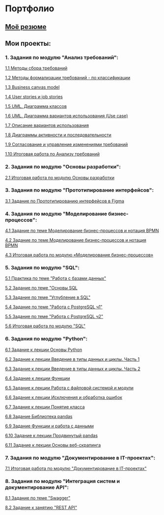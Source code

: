 # Портфолио

## [Моё резюме](https://github.com/FreedNumf/Portfolio/blob/main/Resume_MorozovAK.pdf)

## Мои проекты:

### 1. Задания по модулю "Анализ требований":

[1.1 Методы сбора требований](https://github.com/FreedNumf/Portfolio/blob/main/01%20%D0%90%D0%BD%D0%B0%D0%BB%D0%B8%D0%B7%20%D1%82%D1%80%D0%B5%D0%B1%D0%BE%D0%B2%D0%B0%D0%BD%D0%B8%D0%B9/01%20%D0%9C%D0%B5%D1%82%D0%BE%D0%B4%D1%8B%20%D1%81%D0%B1%D0%BE%D1%80%D0%B0%20%D1%82%D1%80%D0%B5%D0%B1%D0%BE%D0%B2%D0%B0%D0%BD%D0%B8%D0%B9/01%20%D0%97%D0%B0%D0%B4%D0%B0%D0%BD%D0%B8%D0%B5%20%D0%9C%D0%B5%D1%82%D0%BE%D0%B4%D1%8B%20%D1%81%D0%B1%D0%BE%D1%80%D0%B0%20%D1%82%D1%80%D0%B5%D0%B1%D0%BE%D0%B2%D0%B0%D0%BD%D0%B8%D0%B9.md)

[1.2 Методы формализации требований - по классификации](https://github.com/FreedNumf/Portfolio/blob/main/01%20%D0%90%D0%BD%D0%B0%D0%BB%D0%B8%D0%B7%20%D1%82%D1%80%D0%B5%D0%B1%D0%BE%D0%B2%D0%B0%D0%BD%D0%B8%D0%B9/02%20%D0%9C%D0%B5%D1%82%D0%BE%D0%B4%D1%8B%20%D1%84%D0%BE%D1%80%D0%BC%D0%B0%D0%BB%D0%B8%D0%B7%D0%B0%D1%86%D0%B8%D0%B8%20%D1%82%D1%80%D0%B5%D0%B1%D0%BE%D0%B2%D0%B0%D0%BD%D0%B8%D0%B9%20-%20%D0%BF%D0%BE%20%D0%BA%D0%BB%D0%B0%D1%81%D1%81%D0%B8%D1%84%D0%B8%D0%BA%D0%B0%D1%86%D0%B8%D0%B8/02%20%D0%97%D0%B0%D0%B4%D0%B0%D0%BD%D0%B8%D0%B5%20%D0%9C%D0%B5%D1%82%D0%BE%D0%B4%D1%8B%20%D1%84%D0%BE%D1%80%D0%BC%D0%B0%D0%BB%D0%B8%D0%B7%D0%B0%D1%86%D0%B8%D0%B8%20%D1%82%D1%80%D0%B5%D0%B1%D0%BE%D0%B2%D0%B0%D0%BD%D0%B8%D0%B9.md)

[1.3 Business canvas model](https://github.com/FreedNumf/Portfolio/tree/main/01%20%D0%90%D0%BD%D0%B0%D0%BB%D0%B8%D0%B7%20%D1%82%D1%80%D0%B5%D0%B1%D0%BE%D0%B2%D0%B0%D0%BD%D0%B8%D0%B9/03%20Business%20canvas%20model)

[1.4 User stories и job stories](https://github.com/FreedNumf/Portfolio/blob/main/01%20%D0%90%D0%BD%D0%B0%D0%BB%D0%B8%D0%B7%20%D1%82%D1%80%D0%B5%D0%B1%D0%BE%D0%B2%D0%B0%D0%BD%D0%B8%D0%B9/04%20User%20stories%20%D0%B8%20job%20stories/04%20%D0%97%D0%B0%D0%B4%D0%B0%D0%BD%D0%B8%D0%B5%20User%20stories%20%D0%B8%20job%20stories.md)

[1.5 UML. Диаграмма классов](https://github.com/FreedNumf/Portfolio/tree/main/01%20%D0%90%D0%BD%D0%B0%D0%BB%D0%B8%D0%B7%20%D1%82%D1%80%D0%B5%D0%B1%D0%BE%D0%B2%D0%B0%D0%BD%D0%B8%D0%B9/05%20%D0%A3%D0%BD%D0%B8%D1%84%D0%B8%D1%86%D0%B8%D1%80%D0%BE%D0%B2%D0%B0%D0%BD%D0%BD%D1%8B%D0%B9%20%D1%8F%D0%B7%D1%8B%D0%BA%20%D0%BC%D0%BE%D0%B4%D0%B5%D0%BB%D0%B8%D1%80%D0%BE%D0%B2%D0%B0%D0%BD%D0%B8%D1%8F.%20%D0%94%D0%B8%D0%B0%D0%B3%D1%80%D0%B0%D0%BC%D0%BC%D0%B0%20%D0%BA%D0%BB%D0%B0%D1%81%D1%81%D0%BE%D0%B2)

[1.6 UML. Диаграмма вариантов использования (Use case)](https://github.com/FreedNumf/Portfolio/tree/main/01%20%D0%90%D0%BD%D0%B0%D0%BB%D0%B8%D0%B7%20%D1%82%D1%80%D0%B5%D0%B1%D0%BE%D0%B2%D0%B0%D0%BD%D0%B8%D0%B9/06%20%D0%94%D0%B8%D0%B0%D0%B3%D1%80%D0%B0%D0%BC%D0%BC%D0%B0%20%D0%B2%D0%B0%D1%80%D0%B8%D0%B0%D0%BD%D1%82%D0%BE%D0%B2%20%D0%B8%D1%81%D0%BF%D0%BE%D0%BB%D1%8C%D0%B7%D0%BE%D0%B2%D0%B0%D0%BD%D0%B8%D1%8F%20(Use%20case))

[1.7 Описание вариантов использования](https://github.com/FreedNumf/Portfolio/blob/main/01%20%D0%90%D0%BD%D0%B0%D0%BB%D0%B8%D0%B7%20%D1%82%D1%80%D0%B5%D0%B1%D0%BE%D0%B2%D0%B0%D0%BD%D0%B8%D0%B9/07%20%D0%9E%D0%BF%D0%B8%D1%81%D0%B0%D0%BD%D0%B8%D0%B5%20%D0%B2%D0%B0%D1%80%D0%B8%D0%B0%D0%BD%D1%82%D0%BE%D0%B2%20%D0%B8%D1%81%D0%BF%D0%BE%D0%BB%D1%8C%D0%B7%D0%BE%D0%B2%D0%B0%D0%BD%D0%B8%D1%8F/07%20%D0%9E%D0%BF%D0%B8%D1%81%D0%B0%D0%BD%D0%B8%D0%B5%20%D0%B2%D0%B0%D1%80%D0%B8%D0%B0%D0%BD%D1%82%D0%BE%D0%B2%20%D0%B8%D1%81%D0%BF%D0%BE%D0%BB%D1%8C%D0%B7%D0%BE%D0%B2%D0%B0%D0%BD%D0%B8%D1%8F.md)

[1.8 Диаграммы активности и последовательности](https://github.com/FreedNumf/Portfolio/tree/main/01%20%D0%90%D0%BD%D0%B0%D0%BB%D0%B8%D0%B7%20%D1%82%D1%80%D0%B5%D0%B1%D0%BE%D0%B2%D0%B0%D0%BD%D0%B8%D0%B9/08%20%D0%94%D0%B8%D0%B0%D0%B3%D1%80%D0%B0%D0%BC%D0%BC%D1%8B%20%D0%B0%D0%BA%D1%82%D0%B8%D0%B2%D0%BD%D0%BE%D1%81%D1%82%D0%B8%20%D0%B8%20%D0%BF%D0%BE%D1%81%D0%BB%D0%B5%D0%B4%D0%BE%D0%B2%D0%B0%D1%82%D0%B5%D0%BB%D1%8C%D0%BD%D0%BE%D1%81%D1%82%D0%B8)

[1.9 Согласование и управление изменениями требований](https://github.com/FreedNumf/Portfolio/tree/main/01%20%D0%90%D0%BD%D0%B0%D0%BB%D0%B8%D0%B7%20%D1%82%D1%80%D0%B5%D0%B1%D0%BE%D0%B2%D0%B0%D0%BD%D0%B8%D0%B9/09%20%D0%A1%D0%BE%D0%B3%D0%BB%D0%B0%D1%81%D0%BE%D0%B2%D0%B0%D0%BD%D0%B8%D0%B5%20%D0%B8%20%D1%83%D0%BF%D1%80%D0%B0%D0%B2%D0%BB%D0%B5%D0%BD%D0%B8%D0%B5%20%D0%B8%D0%B7%D0%BC%D0%B5%D0%BD%D0%B5%D0%BD%D0%B8%D1%8F%D0%BC%D0%B8%20%D1%82%D1%80%D0%B5%D0%B1%D0%BE%D0%B2%D0%B0%D0%BD%D0%B8%D0%B9)

[1.10 Итоговая работа по Анализу требований](https://github.com/FreedNumf/Portfolio/tree/main/01%20%D0%90%D0%BD%D0%B0%D0%BB%D0%B8%D0%B7%20%D1%82%D1%80%D0%B5%D0%B1%D0%BE%D0%B2%D0%B0%D0%BD%D0%B8%D0%B9/10%20%D0%98%D1%82%D0%BE%D0%B3%D0%BE%D0%B2%D0%BE%D0%B0%D1%8F%20%D1%80%D0%B0%D0%B1%D0%BE%D1%82%D0%B0%20%D0%BF%D0%BE%20%D0%90%D0%BD%D0%B0%D0%BB%D0%B8%D0%B7%D1%83%20%D1%82%D1%80%D0%B5%D0%B1%D0%BE%D0%B2%D0%B0%D0%BD%D0%B8%D0%B9)

### 2. Задания по модулю "Основы разработки":

[2.1 Итоговая работа по модулю Основы разработки](https://github.com/FreedNumf/Portfolio/blob/main/02%20%D0%9E%D1%81%D0%BD%D0%BE%D0%B2%D1%8B%20%D1%80%D0%B0%D0%B7%D1%80%D0%B0%D0%B1%D0%BE%D1%82%D0%BA%D0%B8/2.1%20%D0%98%D1%82%D0%BE%D0%B3%D0%BE%D0%B2%D0%B0%D1%8F%20%D1%80%D0%B0%D0%B1%D0%BE%D1%82%D0%B0%20%D0%BF%D0%BE%20%D0%BC%D0%BE%D0%B4%D1%83%D0%BB%D1%8E%20%D0%9E%D1%81%D0%BD%D0%BE%D0%B2%D1%8B%20%D1%80%D0%B0%D0%B7%D1%80%D0%B0%D0%B1%D0%BE%D1%82%D0%BA%D0%B8.md)

### 3. Задания по модулю "Прототипирование интерфейсов":

[3.1 Задание по Прототипированию интерфейсов в Figma](https://github.com/FreedNumf/Portfolio/blob/main/03%20%D0%9F%D1%80%D0%BE%D1%82%D0%BE%D1%82%D0%B8%D0%BF%D0%B8%D1%80%D0%BE%D0%B2%D0%B0%D0%BD%D0%B8%D0%B5%20%D0%B8%D0%BD%D1%82%D0%B5%D1%80%D1%84%D0%B5%D0%B9%D1%81%D0%BE%D0%B2/3.1%20%D0%9F%D1%80%D0%BE%D1%82%D0%BE%D1%82%D0%B8%D0%BF%D0%B8%D1%80%D0%BE%D0%B2%D0%B0%D0%BD%D0%B8%D0%B5%20Figma.md)

### 4. Задания по модулю "Моделирование бизнес-процессов":

[4.1 Задание по теме Моделирование бизнес-процессов и нотация BPMN](https://github.com/FreedNumf/Portfolio/blob/main/04%20%D0%9C%D0%BE%D0%B4%D0%B5%D0%BB%D0%B8%D1%80%D0%BE%D0%B2%D0%B0%D0%BD%D0%B8%D0%B5%20%D0%B1%D0%B8%D0%B7%D0%BD%D0%B5%D1%81-%D0%BF%D1%80%D0%BE%D1%86%D0%B5%D1%81%D1%81%D0%BE%D0%B2/4.1%20%D0%94%D0%BE%D0%BC%D0%B0%D1%88%D0%BD%D0%B5%D0%B5%20%D0%B7%D0%B0%D0%B4%D0%B0%D0%BD%D0%B8%D0%B5%20%D0%BF%D0%BE%20%D1%82%D0%B5%D0%BC%D0%B5%20%D0%9C%D0%BE%D0%B4%D0%B5%D0%BB%D0%B8%D1%80%D0%BE%D0%B2%D0%B0%D0%BD%D0%B8%D0%B5%20%D0%B1%D0%B8%D0%B7%D0%BD%D0%B5%D1%81-%D0%BF%D1%80%D0%BE%D1%86%D0%B5%D1%81%D1%81%D0%BE%D0%B2%20%D0%B8%20%D0%BD%D0%BE%D1%82%D0%B0%D1%86%D0%B8%D1%8F%20BPMN.md)

[4.2 Задание по теме Моделирование бизнес-процессов и нотация BPMN](https://github.com/FreedNumf/Portfolio/blob/main/04%20%D0%9C%D0%BE%D0%B4%D0%B5%D0%BB%D0%B8%D1%80%D0%BE%D0%B2%D0%B0%D0%BD%D0%B8%D0%B5%20%D0%B1%D0%B8%D0%B7%D0%BD%D0%B5%D1%81-%D0%BF%D1%80%D0%BE%D1%86%D0%B5%D1%81%D1%81%D0%BE%D0%B2/4.2%20%D0%94%D0%BE%D0%BC%D0%B0%D1%88%D0%BD%D0%B5%D0%B5%20%D0%B7%D0%B0%D0%B4%D0%B0%D0%BD%D0%B8%D0%B5%20%D0%BF%D0%BE%20%D1%82%D0%B5%D0%BC%D0%B5%20%D0%9C%D0%BE%D0%B4%D0%B5%D0%BB%D0%B8%D1%80%D0%BE%D0%B2%D0%B0%D0%BD%D0%B8%D0%B5%20%D0%B1%D0%B8%D0%B7%D0%BD%D0%B5%D1%81-%D0%BF%D1%80%D0%BE%D1%86%D0%B5%D1%81%D1%81%D0%BE%D0%B2%20%D0%B8%20%D0%BD%D0%BE%D1%82%D0%B0%D1%86%D0%B8%D1%8F%20BPMN.md)

[4.3 Итоговая работа по модулю «Моделирование бизнес-процессов»](https://github.com/FreedNumf/Portfolio/blob/main/04%20%D0%9C%D0%BE%D0%B4%D0%B5%D0%BB%D0%B8%D1%80%D0%BE%D0%B2%D0%B0%D0%BD%D0%B8%D0%B5%20%D0%B1%D0%B8%D0%B7%D0%BD%D0%B5%D1%81-%D0%BF%D1%80%D0%BE%D1%86%D0%B5%D1%81%D1%81%D0%BE%D0%B2/4.3%20%D0%9C%D0%BE%D0%B4%D1%83%D0%BB%D1%8C%D0%BD%D0%B0%D1%8F%20%D0%B8%D1%82%D0%BE%D0%B3%D0%BE%D0%B2%D0%B0%D1%8F%20%D1%80%D0%B0%D0%B1%D0%BE%D1%82%D0%B0%20%D0%BF%D0%BE%20%D1%80%D0%B0%D0%B7%D0%B4%D0%B5%D0%BB%D1%83%20%C2%AB%D0%9C%D0%BE%D0%B4%D0%B5%D0%BB%D0%B8%D1%80%D0%BE%D0%B2%D0%B0%D0%BD%D0%B8%D0%B5%20%D0%B1%D0%B8%D0%B7%D0%BD%D0%B5%D1%81-%D0%BF%D1%80%D0%BE%D1%86%D0%B5%D1%81%D1%81%D0%BE%D0%B2%C2%BB%20(MBP).md)

### 5. Задания по модулю "SQL":

[5.1 Практика по теме "Работа с базами данных"](https://github.com/FreedNumf/Portfolio/tree/main/05%20SQL/m2-%D0%9F%D1%80%D0%B0%D0%BA%D1%82%D0%B8%D0%BA%D0%B0_%D0%BF%D0%BE_%D1%82%D0%B5%D0%BC%D0%B5_%D0%A0%D0%B0%D0%B1%D0%BE%D1%82%D0%B0_%D1%81_%D0%B1%D0%B0%D0%B7%D0%B0%D0%BC%D0%B8_%D0%B4%D0%B0%D0%BD%D0%BD%D1%8B%D1%85)

[5.2 Задание по теме "Основы SQL](https://github.com/FreedNumf/Portfolio/tree/main/05%20SQL/m3-%D0%94%D0%BE%D0%BC%D0%B0%D1%88%D0%BD%D0%B5%D0%B5_%D0%B7%D0%B0%D0%B4%D0%B0%D0%BD%D0%B8%D0%B5_%D0%BF%D0%BE_%D1%82%D0%B5%D0%BC%D0%B5_%D0%9E%D1%81%D0%BD%D0%BE%D0%B2%D1%8B_SQL)

[5.3 Задание по теме "Углубление в SQL"](https://github.com/FreedNumf/Portfolio/tree/main/05%20SQL/m4-%D0%94%D0%BE%D0%BC%D0%B0%D1%88%D0%BD%D0%B5%D0%B5_%D0%B7%D0%B0%D0%B4%D0%B0%D0%BD%D0%B8%D0%B5_%D0%BF%D0%BE_%D1%82%D0%B5%D0%BC%D0%B5_%D0%A3%D0%B3%D0%BB%D1%83%D0%B1%D0%BB%D0%B5%D0%BD%D0%B8%D0%B5_%D0%B2_SQL)

[5.4 Задание по теме "Работа с PostgreSQL ч1"](https://github.com/FreedNumf/Portfolio/tree/main/05%20SQL/m5-%D0%94%D0%BE%D0%BC%D0%B0%D1%88%D0%BD%D0%B5%D0%B5_%D0%B7%D0%B0%D0%B4%D0%B0%D0%BD%D0%B8%D0%B5_%D0%BF%D0%BE_%D1%82%D0%B5%D0%BC%D0%B5_%D0%A0%D0%B0%D0%B1%D0%BE%D1%82%D0%B0_%D1%81_PostgreSQL__%D1%871_)

[5.5 Задание по теме "Работа с PostgreSQL ч2"](https://github.com/FreedNumf/Portfolio/tree/main/05%20SQL/m6-%D0%94%D0%BE%D0%BC%D0%B0%D1%88%D0%BD%D0%B5%D0%B5_%D0%B7%D0%B0%D0%B4%D0%B0%D0%BD%D0%B8%D0%B5_%D0%BF%D0%BE_%D1%82%D0%B5%D0%BC%D0%B5_%D0%A0%D0%B0%D0%B1%D0%BE%D1%82%D0%B0_%D1%81_PostgreSQL_%D1%87_2_)

[5.6 Итоговая работа по модулю "SQL"](https://github.com/FreedNumf/Portfolio/tree/main/05%20SQL/m7_%D0%98%D1%82%D0%BE%D0%B3%D0%BE%D0%B2%D0%B0%D1%8F%20%D1%80%D0%B0%D0%B1%D0%BE%D1%82%D0%B0%20%D0%BF%D0%BE%20SQL)

### 6. Задания по модулю "Python":


[6.1 Задание к лекции Основы Python](https://github.com/FreedNumf/Portfolio/blob/main/06%20Python/6.1%20%D0%97%D0%B0%D0%B4%D0%B0%D0%BD%D0%B8%D0%B5%20%D0%BA%20%D0%BB%D0%B5%D0%BA%D1%86%D0%B8%D0%B8%20%D0%9E%D1%81%D0%BD%D0%BE%D0%B2%D1%8B%20Python.ipynb)

[6.2 Задание к лекции Введение в типы данных и циклы. Часть 1](https://github.com/FreedNumf/Portfolio/blob/main/06%20Python/6.2%20%D0%97%D0%B0%D0%B4%D0%B0%D0%BD%D0%B8%D0%B5%20%D0%BA%20%D0%BB%D0%B5%D0%BA%D1%86%D0%B8%D0%B8%20%D0%92%D0%B2%D0%B5%D0%B4%D0%B5%D0%BD%D0%B8%D0%B5%20%D0%B2%20%D1%82%D0%B8%D0%BF%D1%8B%20%D0%B4%D0%B0%D0%BD%D0%BD%D1%8B%D1%85%20%D0%B8%20%D1%86%D0%B8%D0%BA%D0%BB%D1%8B.%20%D0%A7%D0%B0%D1%81%D1%82%D1%8C%201.ipynb)

[6.3 Задание к лекции Введение в типы данных и циклы. Часть 2](https://github.com/FreedNumf/Portfolio/blob/main/06%20Python/6.3%20%D0%97%D0%B0%D0%B4%D0%B0%D0%BD%D0%B8%D0%B5%20%D0%BA%20%D0%BB%D0%B5%D0%BA%D1%86%D0%B8%D0%B8%20%D0%92%D0%B2%D0%B5%D0%B4%D0%B5%D0%BD%D0%B8%D0%B5%20%D0%B2%20%D1%82%D0%B8%D0%BF%D1%8B%20%D0%B4%D0%B0%D0%BD%D0%BD%D1%8B%D1%85%20%D0%B8%20%D1%86%D0%B8%D0%BA%D0%BB%D1%8B.%20%D0%A7%D0%B0%D1%81%D1%82%D1%8C%202.ipynb)

[6.4 Задание к лекции Функции](https://github.com/FreedNumf/Portfolio/blob/main/06%20Python/6.4%20%D0%97%D0%B0%D0%B4%D0%B0%D0%BD%D0%B8%D0%B5%20%D0%BA%20%D0%BB%D0%B5%D0%BA%D1%86%D0%B8%D0%B8%20%D0%A4%D1%83%D0%BD%D0%BA%D1%86%D0%B8%D0%B8.ipynb)

[6.5 Задание к лекции Работа с файловой системой и модули](https://github.com/FreedNumf/Portfolio/blob/main/06%20Python/6.5%20%D0%97%D0%B0%D0%B4%D0%B0%D0%BD%D0%B8%D0%B5%20%D0%BA%20%D0%BB%D0%B5%D0%BA%D1%86%D0%B8%D0%B8%20%D0%A0%D0%B0%D0%B1%D0%BE%D1%82%D0%B0%20%D1%81%20%D1%84%D0%B0%D0%B9%D0%BB%D0%BE%D0%B2%D0%BE%D0%B9%20%D1%81%D0%B8%D1%81%D1%82%D0%B5%D0%BC%D0%BE%D0%B9%20%D0%B8%20%D0%BC%D0%BE%D0%B4%D1%83%D0%BB%D0%B8.ipynb)

[6.6 Задание к лекции Исключения и обработка ошибок](https://github.com/FreedNumf/Portfolio/blob/main/06%20Python/6.6%20%D0%97%D0%B0%D0%B4%D0%B0%D0%BD%D0%B8%D0%B5%20%D0%BA%20%D0%BB%D0%B5%D0%BA%D1%86%D0%B8%D0%B8%20%D0%98%D1%81%D0%BA%D0%BB%D1%8E%D1%87%D0%B5%D0%BD%D0%B8%D1%8F%20%D0%B8%20%D0%BE%D0%B1%D1%80%D0%B0%D0%B1%D0%BE%D1%82%D0%BA%D0%B0%20%D0%BE%D1%88%D0%B8%D0%B1%D0%BE%D0%BA.ipynb)

[6.7 Задание к лекции Понятие класса](https://github.com/FreedNumf/Portfolio/blob/main/06%20Python/6.7%20%D0%97%D0%B0%D0%B4%D0%B0%D0%BD%D0%B8%D0%B5%20%D0%BA%20%D0%BB%D0%B5%D0%BA%D1%86%D0%B8%D0%B8%20%D0%9F%D0%BE%D0%BD%D1%8F%D1%82%D0%B8%D0%B5%20%D0%BA%D0%BB%D0%B0%D1%81%D1%81%D0%B0.ipynb)

[6.8 Задание Библиотека pandas](https://github.com/FreedNumf/Portfolio/blob/main/06%20Python/6.8%20%D0%97%D0%B0%D0%B4%D0%B0%D0%BD%D0%B8%D0%B5%20%D0%91%D0%B8%D0%B1%D0%BB%D0%B8%D0%BE%D1%82%D0%B5%D0%BA%D0%B0%20pandas.ipynb)

[6.9 Задание Функции и работа с данными](https://github.com/FreedNumf/Portfolio/blob/main/06%20Python/6.9%20%D0%97%D0%B0%D0%B4%D0%B0%D0%BD%D0%B8%D0%B5%20%D0%A4%D1%83%D0%BD%D0%BA%D1%86%D0%B8%D0%B8%20%D0%B8%20%D1%80%D0%B0%D0%B1%D0%BE%D1%82%D0%B0%20%D1%81%20%D0%B4%D0%B0%D0%BD%D0%BD%D1%8B%D0%BC%D0%B8.ipynb)

[6.10 Задание к лекции Продвинутый pandas](https://github.com/FreedNumf/Portfolio/blob/main/06%20Python/6.10%20%D0%97%D0%B0%D0%B4%D0%B0%D0%BD%D0%B8%D0%B5%20%D0%BA%20%D0%BB%D0%B5%D0%BA%D1%86%D0%B8%D0%B8%20%D0%9F%D1%80%D0%BE%D0%B4%D0%B2%D0%B8%D0%BD%D1%83%D1%82%D1%8B%D0%B9%20pandas.ipynb)

[6.11 Задание к лекции Основы веб-скрапинга](https://github.com/FreedNumf/Portfolio/blob/main/06%20Python/6.11%20%D0%97%D0%B0%D0%B4%D0%B0%D0%BD%D0%B8%D0%B5%20%D0%BA%20%D0%BB%D0%B5%D0%BA%D1%86%D0%B8%D0%B8%20%D0%9E%D1%81%D0%BD%D0%BE%D0%B2%D1%8B%20%D0%B2%D0%B5%D0%B1-%D1%81%D0%BA%D1%80%D0%B0%D0%BF%D0%B8%D0%BD%D0%B3%D0%B0.ipynb)

### 7. Задания по модулю "Документирование в IT-проектах":

[7.1 Итоговая работа по модулю "Документирование в IT-проектах"](https://github.com/FreedNumf/Portfolio/tree/main/07%20%D0%94%D0%BE%D0%BA%D1%83%D0%BC%D0%B5%D0%BD%D1%82%D0%B8%D1%80%D0%BE%D0%B2%D0%B0%D0%BD%D0%B8%D0%B5%20%D0%B2%20IT-%D0%BF%D1%80%D0%BE%D0%B5%D0%BA%D1%82%D0%B0%D1%85)

### 8. Задания по модулю "Интеграция систем и документирование API":

[8.1 Задание по теме "Swagger"](https://github.com/FreedNumf/Portfolio/blob/main/08%20%D0%98%D0%BD%D1%82%D0%B5%D0%B3%D1%80%D0%B0%D1%86%D0%B8%D1%8F%20%D1%81%D0%B8%D1%81%D1%82%D0%B5%D0%BC%20%D0%B8%20%D0%B4%D0%BE%D0%BA%D1%83%D0%BC%D0%B5%D0%BD%D1%82%D0%B8%D1%80%D0%BE%D0%B2%D0%B0%D0%BD%D0%B8%D0%B5%20API/8.1%20%D0%B7%D0%B0%D0%B4%D0%B0%D0%BD%D0%B8%D0%B5%20%D0%BF%D0%BE%20%D1%82%D0%B5%D0%BC%D0%B5%20%C2%ABSwagger%C2%BB.md)

[8.2 Задание к занятию "REST API"](https://github.com/FreedNumf/Portfolio/blob/main/08%20%D0%98%D0%BD%D1%82%D0%B5%D0%B3%D1%80%D0%B0%D1%86%D0%B8%D1%8F%20%D1%81%D0%B8%D1%81%D1%82%D0%B5%D0%BC%20%D0%B8%20%D0%B4%D0%BE%D0%BA%D1%83%D0%BC%D0%B5%D0%BD%D1%82%D0%B8%D1%80%D0%BE%D0%B2%D0%B0%D0%BD%D0%B8%D0%B5%20API/8.2%20%D0%B7%D0%B0%D0%B4%D0%B0%D0%BD%D0%B8%D0%B5%20%D0%BA%20%D0%B7%D0%B0%D0%BD%D1%8F%D1%82%D0%B8%D1%8E%20%C2%ABREST%20API%C2%BB.md)
